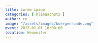 ```yaml
---
title: Lorem ipsum
categories: [ Klimaschutz ]
author: co
image: "/assets/images/buergerrunde.png"
event: 2023-01-01 10:00:00
location: Heuweiler
---
```

